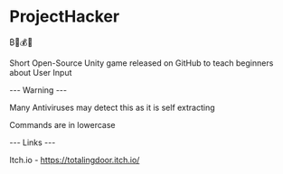 # ProjectHacker

₿🤑💰💸

​Short Open-Source Unity game released on GitHub to teach beginners about User Input

--- Warning ---

​Many Antiviruses may detect this as it is self extracting

​Commands are in lowercase

--- Links ---

​Itch.io - https://totalingdoor.itch.io/


